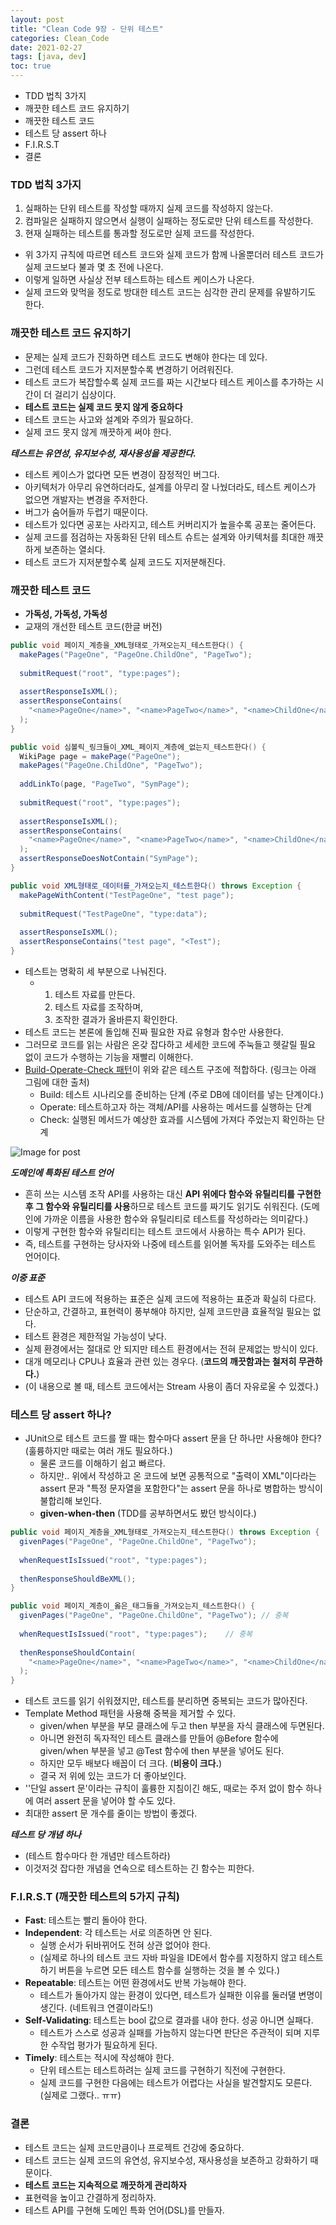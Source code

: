 ```yaml
---
layout: post
title: "Clean Code 9장 - 단위 테스트"
categories: Clean_Code
date: 2021-02-27
tags: [java, dev]
toc: true
---
```



- TDD 법칙 3가지
- 깨끗한 테스트 코드 유지하기
- 깨끗한 테스트 코드
- 테스트 당 assert 하나
- F.I.R.S.T
- 결론



### TDD 법칙 3가지

1. 실패하는 단위 테스트를 작성할 때까지 실제 코드를 작성하지 않는다.
2. 컴파일은 실패하지 않으면서 실행이 실패하는 정도로만 단위 테스트를 작성한다.
3. 현재 실패하는 테스트를 통과할 정도로만 실제 코드를 작성한다.

- 위 3가지 규칙에 따르면 테스트 코드와 실제 코드가 함께 나올뿐더러 테스트 코드가 실제 코드보다 불과 몇 초 전에 나온다.
- 이렇게 일하면 사실상 전부 테스트하는 테스트 케이스가 나온다.
- 실제 코드와 맞먹을 정도로 방대한 테스트 코드는 심각한 관리 문제를 유발하기도 한다.



### 깨끗한 테스트 코드 유지하기

- 문제는 실제 코드가 진화하면 테스트 코드도 변해야 한다는 데 있다.
- 그런데 테스트 코드가 지저분할수록 변경하기 어려워진다.
- 테스트 코드가 복잡할수록 실제 코드를 짜는 시간보다 테스트 케이스를 추가하는 시간이 더 걸리기 십상이다.
- **테스트 코드는 실제 코드 못지 않게 중요하다**
- 테스트 코드는 사고와 설계와 주의가 필요하다.
- 실제 코드 못지 않게 깨끗하게 써야 한다.



***테스트는 유연성, 유지보수성, 재사용성을 제공한다.***

- 테스트 케이스가 없다면 모든 변경이 잠정적인 버그다.
- 아키텍처가 아무리 유연하더라도, 설계를 아무리 잘 나눴더라도, 테스트 케이스가 없으면 개발자는 변경을 주저한다.
- 버그가 숨어들까 두렵기 때문이다.
- 테스트가 있다면 공포는 사라지고, 테스트 커버리지가 높을수록 공포는 줄어든다.
- 실제 코드를 점검하는 자동화된 단위 테스트 슈트는 설계와 아키텍처를 최대한 깨끗하게 보존하는 열쇠다.
- 테스트 코드가 지저분할수록 실제 코드도 지저분해진다.



### 깨끗한 테스트 코드

- **가독성, 가독성, 가독성**
- 교재의 개선한 테스트 코드(한글 버전)



```java
public void 페이지_계층을_XML형태로_가져오는지_테스트한다() {
  makePages("PageOne", "PageOne.ChildOne", "PageTwo");
  
  submitRequest("root", "type:pages");
  
  assertResponseIsXML();
  assertResponseContains(
    "<name>PageOne</name>", "<name>PageTwo</name>", "<name>ChildOne</name>"
  );
}

public void 심볼릭_링크들이_XML_페이지_계층에_없는지_테스트한다() {
  WikiPage page = makePage("PageOne");
  makePages("PageOne.ChildOne", "PageTwo");
  
  addLinkTo(page, "PageTwo", "SymPage");
  
  submitRequest("root", "type:pages");
  
  assertResponseIsXML();
  assertResponseContains(
    "<name>PageOne</name>", "<name>PageTwo</name>", "<name>ChildOne</name>"
  );
  assertResponseDoesNotContain("SymPage");
}

public void XML형태로_데이터를_가져오는지_테스트한다() throws Exception {
  makePageWithContent("TestPageOne", "test page");
  
  submitRequest("TestPageOne", "type:data");
  
  assertResponseIsXML();
  assertResponseContains("test page", "<Test");
}
```

- 테스트는 명확히 세 부분으로 나눠진다.
  - 1. 테스트 자료를 만든다.
    2. 테스트 자료를 조작하며,
    3. 조작한 결과가 올바른지 확인한다.
- 테스트 코드는 본론에 돌입해 진짜 필요한 자료 유형과 함수만 사용한다.
- 그러므로 코드를 읽는 사람은 온갖 잡다하고 세세한 코드에 주눅들고 헷갈릴 필요 없이 코드가 수행하는 기능을 재빨리 이해한다.
- [Build-Operate-Check 패턴](https://medium.com/swlh/usual-production-patterns-applied-to-integration-tests-50a941f0b04a)이 위와 같은 테스트 구조에 적합하다. (링크는 아래 그림에 대한 출처)
  - Build: 테스트 시나리오를 준비하는 단계 (주로 DB에 데이터를 넣는 단계이다.)
  - Operate: 테스트하고자 하는 객체/API를 사용하는 메서드를 실행하는 단계
  - Check: 실행된 메서드가 예상한 효과를 시스템에 가져다 주었는지 확인하는 단계

![Image for post](https://miro.medium.com/max/1260/1*YslDrfj6TUWlQvaUoC3xXQ.jpeg)



***도메인에 특화된 테스트 언어***

- 흔히 쓰는 시스템 조작 API를 사용하는 대신 **API 위에다 함수와 유틸리티를 구현한 후 그 함수와 유틸리티를 사용**하므로 테스트 코드를 짜기도 읽기도 쉬워진다. (도메인에 가까운 이름을 사용한 함수와 유틸리티로 테스트를 작성하라는 의미같다.)
- 이렇게 구현한 함수와 유틸리티는 테스트 코드에서 사용하는 특수 API가 된다.
- 즉, 테스트를 구현하는 당사자와 나중에 테스트를 읽어볼 독자를 도와주는 테스트 언어이다.



***이중 표준***

- 테스트 API 코드에 적용하는 표준은 실제 코드에 적용하는 표준과 확실히 다르다.
- 단순하고, 간결하고, 표현력이 풍부해야 하지만, 실제 코드만큼 효율적일 필요는 없다.
- 테스트 환경은 제한적일 가능성이 낮다.
- 실제 환경에서는 절대로 안 되지만 테스트 환경에서는 전혀 문제없는 방식이 있다.
- 대개 메모리나 CPU나 효율과 관련 있는 경우다. (**코드의 깨끗함과는 철저히 무관하다.**)
- (이 내용으로 볼 때, 테스트 코드에서는 Stream 사용이 좀더 자유로울 수 있겠다.)



### 테스트 당 assert 하나?

- JUnit으로 테스트 코드를 짤 때는 함수마다 assert 문을 단 하나만 사용해야 한다? (훌륭하지만 때로는 여러 개도 필요하다.)
  - 물론 코드를 이해하기 쉽고 빠르다.
  - 하지만.. 위에서 작성하고 온 코드에 보면 공통적으로 "출력이 XML"이다라는 assert 문과 "특정 문자열을 포함한다"는 assert 문을 하나로 병합하는 방식이 불합리해 보인다.
  - **given-when-then**  (TDD를 공부하면서도 봤던 방식이다.)



```java
public void 페이지_계층을_XML형태로_가져오는지_테스트한다() throws Exception {
  givenPages("PageOne", "PageOne.ChildOne", "PageTwo");
  
  whenRequestIsIssued("root", "type:pages");
  
  thenResponseShouldBeXML();
}

public void 페이지_계층이_옳은_태그들을_가져오는지_테스트한다() {
  givenPages("PageOne", "PageOne.ChildOne", "PageTwo");	// 중복
  
  whenRequestIsIssued("root", "type:pages");	// 중복
  
  thenResponseShouldContain(
    "<name>PageOne</name>", "<name>PageTwo</name>", "<name>ChildOne</name>"
  );
}
```

- 테스트 코드를 읽기 쉬워졌지만, 테스트를 분리하면 중복되는 코드가 많아진다.
- Template Method 패턴을 사용해 중복을 제거할 수 있다.
  - given/when 부분을 부모 클래스에 두고 then 부분을 자식 클래스에 두면된다.
  - 아니면 완전히 독자적인 테스트 클래스를 만들어 @Before 함수에 given/when 부분을 넣고 @Test  함수에 then 부분을 넣어도 된다.
  - 하지만 모두 배보다 배꼽이 더 크다. (**비용이 크다.**)
  - 결국 저 위에 있는 코드가 더 좋아보인다.
- ''단일 assert 문'이라는 규칙이 훌륭한 지침이긴 해도, 때로는 주저 없이 함수 하나에 여러 assert 문을 넣어야 할 수도 있다.
- 최대한 assert 문 개수를 줄이는 방법이 좋겠다.



***테스트 당 개념 하나***

- (테스트 함수마다 한 개념만 테스트하라)
- 이것저것 잡다한 개념을 연속으로 테스트하는 긴 함수는 피한다.



### F.I.R.S.T (깨끗한 테스트의 5가지 규칙)

- **Fast**: 테스트는 빨리 돌아야 한다.
- **Independent**: 각 테스트는 서로 의존하면 안 된다.
  - 실행 순서가 뒤바뀌어도 전혀 상관 없어야 한다.
  - (실제로 하나의 테스트 코드 자바 파일을 IDE에서 함수를 지정하지 않고 테스트하기 버튼을 누르면 모든 테스트 함수를 실행하는 것을 볼 수 있다.)
- **Repeatable**: 테스트는 어떤 환경에서도 반복 가능해야 한다.
  - 테스트가 돌아가지 않는 환경이 있다면, 테스트가 실패한 이유를 둘러댈 변명이 생긴다. (네트워크 연결이라도!)
- **Self-Validating**: 테스트는 bool 값으로 결과를 내야 한다. 성공 아니면 실패다.
  - 테스트가 스스로 성공과 실패를 가늠하지 않는다면 판단은 주관적이 되며 지루한 수작업 평가가 필요하게 된다.
- **Timely**: 테스트는 적시에 작성해야 한다.
  - 단위 테스트는 테스트하려는 실제 코드를 구현하기 직전에 구현한다.
  - 실제 코드를 구현한 다음에는 테스트가 어렵다는 사실을 발견할지도 모른다. (실제로 그랬다.. ㅠㅠ)



### 결론

- 테스트 코드는 실제 코드만큼이나 프로젝트 건강에 중요하다.
- 테스트 코드는 실제 코드의 유연성, 유지보수성, 재사용성을 보존하고 강화하기 때문이다.
- **테스트 코드는 지속적으로 깨끗하게 관리하자**
- 표현력을 높이고 간결하게 정리하자.
- 테스트 API를 구현해 도메인 특화 언어(DSL)를 만들자.